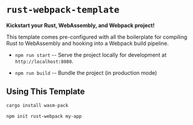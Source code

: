 # `rust-webpack-template`

**Kickstart your Rust, WebAssembly, and Webpack project!**

This template comes pre-configured with all the boilerplate for compiling Rust
to WebAssembly and hooking into a Webpack build pipeline.

* `npm run start` -- Serve the project locally for
  development at `http://localhost:8080`.

* `npm run build` -- Bundle the project (in production mode)


## Using This Template

```sh
cargo install wasm-pack
```

```sh
npm init rust-webpack my-app
```
